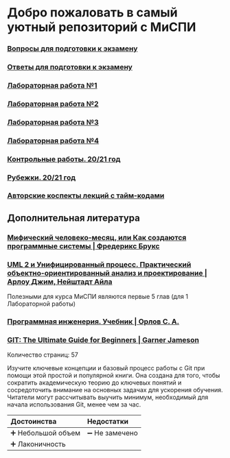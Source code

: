 # Добро пожаловать в самый уютный репозиторий с МиСПИ

### [Вопросы для подготовки к экзамену](exam.md)
### [Ответы для подготовки к экзамену](exam_ans.md)
### [Лабораторная работа №1](lab1.md)
### [Лабораторная работа №2](lab2.md)
### [Лабораторная работа №3](lab3.md)
### [Лабораторная работа №4](lab4.md)
### [Контрольные работы. 20/21 год](kr.md)
### [Рубежки. 20/21 год](rubej.md)
### [Авторские коспекты лекций с тайм-кодами](lectures.md)

## Дополнительная литература

### [Мифический человеко-месяц, или Как создаются программные системы | Фредерикс Брукс](https://drive.google.com/file/d/13S2w8EZLYw5-4-OMenFG6VFGC9pNy3rF/view?usp=sharing)

### [UML 2 и Унифицированный процесс. Практический объектно-ориентированный анализ и проектирование | Арлоу Джим, Нейштадт Айла](https://drive.google.com/file/d/10O9y04EP-xA2727GpyT74y8gZCdqRLwj/view?usp=sharing)

Полезными для курса МиСПИ являются первые 5 глав (для 1 Лабораторной работы)

### [Программная инженерия. Учебник | Орлов С. А.](https://drive.google.com/file/d/1W2FLDgk33QRS3OLmXx_fQPiZEgp5gb_z/view?usp=sharing)

### [GIT: The Ultimate Guide for Beginners | Garner Jameson](https://drive.google.com/file/d/1Ytn4qTTeM1s76iuPuUdiTHhJyh8XVC8u/view?usp=sharing)

Количество страниц: 57

Изучите ключевые концепции и базовый процесс работы с Git при помощи этой простой и популярной книги. 
Она создана для того, чтобы сократить академическую теорию до ключевых понятий и сосредоточить внимание на 
основных задачах для ускорения обучения. Читатели могут рассчитывать выучить минимум, необходимый для начала 
использования Git, менее чем за час.

| Достоинства | Недостатки |
|:---|:---|
|➕ Небольшой объем|➖ Не замечено|
|➕ Лаконичность|



